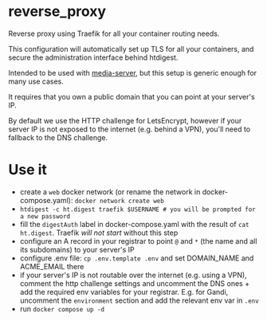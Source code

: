 # reverse_proxy


Reverse proxy using Traefik for all your container routing needs.

This configuration will automatically set up TLS for all your containers, and secure the administration interface behind htdigest.

Intended to be used with [media-server](https://github.com/420m/media-server/), but this setup is generic enough for many use cases.

It requires that you own a public domain that you can point at your server's IP.

By default we use the HTTP challenge for LetsEncrypt, however if your server IP is not exposed to the internet (e.g. behind a VPN), you'll need to fallback to the DNS challenge.

# Use it

- create a `web` docker network (or rename the network in docker-compose.yaml): `docker network create web`
- `htdigest -c ht.digest traefik $USERNAME # you will be prompted for a new password`
- fill the `digestAuth` label in docker-compose.yaml with the result of `cat ht.digest`. Traefik *will not start* without this step
- configure an A record in your registrar to point `@` and `*` (the name and all its subdomains) to your server's IP
- configure .env file: `cp .env.template .env` and set DOMAIN_NAME and ACME_EMAIL there
- if your server's IP is not routable over the internet (e.g. using a VPN), comment the http challenge settings and uncomment the DNS ones + add the required env variables for your registrar. E.g. for Gandi, uncomment the `environment` section and add the relevant env var in `.env`
- run `docker compose up -d`
